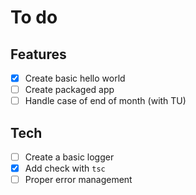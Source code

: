# To do

## Features

- [x] Create basic hello world
- [ ] Create packaged app
- [ ] Handle case of end of month (with TU)

## Tech

- [ ] Create a basic logger
- [x] Add check with `tsc`
- [ ] Proper error management

